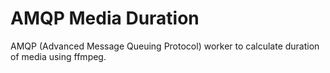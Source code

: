 AMQP Media Duration
===================

AMQP (Advanced Message Queuing Protocol) worker to calculate duration of media using ffmpeg.
